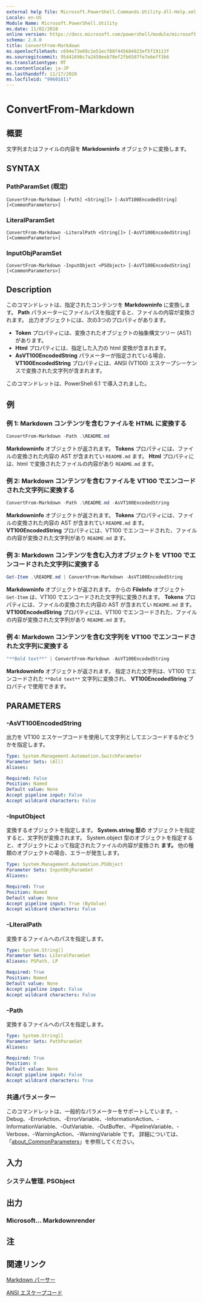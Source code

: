 ```yaml
---
external help file: Microsoft.PowerShell.Commands.Utility.dll-Help.xml
Locale: en-US
Module Name: Microsoft.PowerShell.Utility
ms.date: 11/02/2018
online version: https://docs.microsoft.com/powershell/module/microsoft.powershell.utility/convertfrom-markdown?view=powershell-7.2&WT.mc_id=ps-gethelp
schema: 2.0.0
title: ConvertFrom-Markdown
ms.openlocfilehash: c694e73e69c1e51ecf88f445684923ef5f19113f
ms.sourcegitcommit: 95d41698c7a2450eeb70ef2fb6507fe7e6eff3b6
ms.translationtype: MT
ms.contentlocale: ja-JP
ms.lasthandoff: 11/17/2020
ms.locfileid: "99601811"
---
```

# ConvertFrom-Markdown

## 概要
文字列またはファイルの内容を **Markdowninfo** オブジェクトに変換します。

## SYNTAX

### PathParamSet (既定)

```
ConvertFrom-Markdown [-Path] <String[]> [-AsVT100EncodedString] [<CommonParameters>]
```

### LiteralParamSet

```
ConvertFrom-Markdown -LiteralPath <String[]> [-AsVT100EncodedString] [<CommonParameters>]
```

### InputObjParamSet

```
ConvertFrom-Markdown -InputObject <PSObject> [-AsVT100EncodedString] [<CommonParameters>]
```

## Description

このコマンドレットは、指定されたコンテンツを **Markdowninfo** に変換します。 **Path** パラメーターにファイルパスを指定すると、ファイルの内容が変換されます。 出力オブジェクトには、次の3つのプロパティがあります。

- **Token** プロパティには、変換されたオブジェクトの抽象構文ツリー (AST) があります。
- **Html** プロパティには、指定した入力の html 変換が含まれます。
- **AsVT100EncodedString** パラメーターが指定されている場合、 **VT100EncodedString** プロパティには、ANSI (VT100) エスケープシーケンスで変換された文字列が含まれます。

このコマンドレットは、PowerShell 6.1 で導入されました。

## 例

### 例 1: Markdown コンテンツを含むファイルを HTML に変換する

```powershell
ConvertFrom-Markdown -Path .\README.md
```

**Markdowninfo** オブジェクトが返されます。 **Tokens** プロパティには、ファイルの変換された内容の AST が含まれてい `README.md` ます。 **Html** プロパティには、html で変換されたファイルの内容があり `README.md` ます。

### 例 2: Markdown コンテンツを含むファイルを VT100 でエンコードされた文字列に変換する

```powershell
ConvertFrom-Markdown -Path .\README.md -AsVT100EncodedString
```

**Markdowninfo** オブジェクトが返されます。 **Tokens** プロパティには、ファイルの変換された内容の AST が含まれてい `README.md` ます。 **VT100EncodedString** プロパティには、VT100 でエンコードされた、ファイルの内容が変換された文字列があり `README.md` ます。

### 例 3: Markdown コンテンツを含む入力オブジェクトを VT100 でエンコードされた文字列に変換する

```powershell
Get-Item .\README.md | ConvertFrom-Markdown -AsVT100EncodedString
```

**Markdowninfo** オブジェクトが返されます。 からの **FileInfo** オブジェクト `Get-Item` は、VT100 でエンコードされた文字列に変換されます。 **Tokens** プロパティには、ファイルの変換された内容の AST が含まれてい `README.md` ます。 **VT100EncodedString** プロパティには、VT100 でエンコードされた、ファイルの内容が変換された文字列があり `README.md` ます。

### 例 4: Markdown コンテンツを含む文字列を VT100 でエンコードされた文字列に変換する

```powershell
"**Bold text**" | ConvertFrom-Markdown -AsVT100EncodedString
```

**Markdowninfo** オブジェクトが返されます。 指定された文字列は、VT100 でエンコードされた `**Bold text**` 文字列に変換され、 **VT100EncodedString** プロパティで使用できます。

## PARAMETERS

### -AsVT100EncodedString

出力を VT100 エスケープコードを使用して文字列としてエンコードするかどうかを指定します。

```yaml
Type: System.Management.Automation.SwitchParameter
Parameter Sets: (All)
Aliases:

Required: False
Position: Named
Default value: None
Accept pipeline input: False
Accept wildcard characters: False
```

### -InputObject

変換するオブジェクトを指定します。 **System.string 型の** オブジェクトを指定すると、文字列が変換されます。 System.object 型のオブジェクトを指定すると、オブジェクトによって指定されたファイルの内容が変換され **ます。** 他の種類のオブジェクトの場合、エラーが発生します。

```yaml
Type: System.Management.Automation.PSObject
Parameter Sets: InputObjParamSet
Aliases:

Required: True
Position: Named
Default value: None
Accept pipeline input: True (ByValue)
Accept wildcard characters: False
```

### -LiteralPath

変換するファイルへのパスを指定します。

```yaml
Type: System.String[]
Parameter Sets: LiteralParamSet
Aliases: PSPath, LP

Required: True
Position: Named
Default value: None
Accept pipeline input: False
Accept wildcard characters: False
```

### -Path

変換するファイルへのパスを指定します。

```yaml
Type: System.String[]
Parameter Sets: PathParamSet
Aliases:

Required: True
Position: 0
Default value: None
Accept pipeline input: False
Accept wildcard characters: True
```

### 共通パラメーター

このコマンドレットは、一般的なパラメーターをサポートしています。-Debug、-ErrorAction、-ErrorVariable、-InformationAction、-InformationVariable、-OutVariable、-OutBuffer、-PipelineVariable、-Verbose、-WarningAction、-WarningVariable です。 詳細については、「[about_CommonParameters](https://go.microsoft.com/fwlink/?LinkID=113216)」を参照してください。

## 入力

### システム管理. PSObject

## 出力

### Microsoft... Markdownrender

## 注

## 関連リンク

[Markdown パーサー](https://github.com/lunet-io/markdig)

[ANSI エスケープコード](https://wikipedia.org/wiki/ANSI_escape_code)

